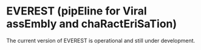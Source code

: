 # EVEREST (pipEline for Viral assEmbly and chaRactEriSaTion)

The current version of EVEREST is operational and still under development.
